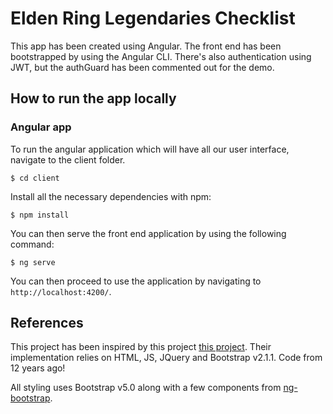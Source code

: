 # Elden Ring Legendaries Checklist

This app has been created using Angular.
The front end has been bootstrapped by using the Angular CLI.
There's also authentication using JWT, but the authGuard has been commented out for the demo.

## How to run the app locally

### Angular app

To run the angular application which will have all our user interface, navigate to the client folder.

```
$ cd client
```

Install all the necessary dependencies with npm:

```
$ npm install
```

You can then serve the front end application by using the following command:

```
$ ng serve
```

You can then proceed to use the application by navigating to `http://localhost:4200/`.

## References

This project has been inspired by this project [this project](https://smcnabb.github.io/dark-souls-cheat-sheet/).
Their implementation relies on HTML, JS, JQuery and Bootstrap v2.1.1. Code from 12 years ago!

All styling uses Bootstrap v5.0 along with a few components from [ng-bootstrap](https://ng-bootstrap.github.io/#/home).
